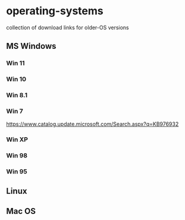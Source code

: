 # operating-systems
collection of download links for older-OS versions

## MS Windows

### Win 11

### Win 10

### Win 8.1

### Win 7
https://www.catalog.update.microsoft.com/Search.aspx?q=KB976932

### Win XP

### Win 98

### Win 95

## Linux

## Mac OS
